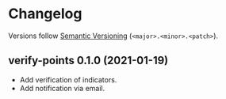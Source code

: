 # Changelog

Versions follow [Semantic Versioning](https://semver.org/) (`<major>.<minor>.<patch>`).

## verify-points 0.1.0 (2021-01-19)

- Add verification of indicators.
- Add notification via email.
